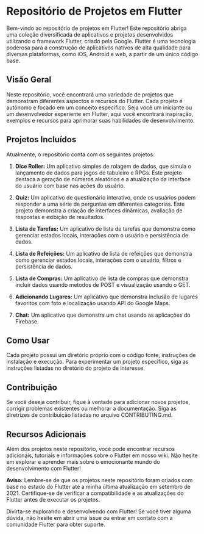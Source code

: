 # Repositório de Projetos em Flutter

Bem-vindo ao repositório de projetos em Flutter! Este repositório abriga uma coleção diversificada de aplicativos e projetos desenvolvidos utilizando o framework Flutter, criado pela Google. Flutter é uma tecnologia poderosa para a construção de aplicativos nativos de alta qualidade para diversas plataformas, como iOS, Android e web, a partir de um único código base.

## Visão Geral

Neste repositório, você encontrará uma variedade de projetos que demonstram diferentes aspectos e recursos do Flutter. Cada projeto é autônomo e focado em um conceito específico. Seja você um iniciante ou um desenvolvedor experiente em Flutter, aqui você encontrará inspiração, exemplos e recursos para aprimorar suas habilidades de desenvolvimento.

## Projetos Incluídos

Atualmente, o repositório conta com os seguintes projetos:

1. **Dice Roller:** Um aplicativo simples de rolagem de dados, que simula o lançamento de dados para jogos de tabuleiro e RPGs. Este projeto destaca a geração de números aleatórios e a atualização da interface do usuário com base nas ações do usuário.

2. **Quiz:** Um aplicativo de questionário interativo, onde os usuários podem responder a uma série de perguntas em diferentes categorias. Este projeto demonstra a criação de interfaces dinâmicas, avaliação de respostas e exibição de resultados.

3. **Lista de Tarefas:** Um aplicativo de lista de tarefas que demonstra como gerenciar estados locais, interações com o usuário e persistência de dados.

4. **Lista de Refeições:** Um aplicativo de lista de refeições que demonstra como gerenciar estados locais, interações com o usuário, filtros e persistência de dados.
   
5. **Lista de Compras:** Um aplicativo de lista de compras que demonstra incluir dados usando metodos de POST e visualização usando o GET.

6. **Adicionando Lugares:** Um aplicativo que demonstra inclusão de lugares favoritos com foto e localização usando API do Google Maps.

7. **Chat:** Um aplicativo que demonstra um chat usando as aplicações do Firebase.


## Como Usar

Cada projeto possui um diretório próprio com o código fonte, instruções de instalação e execução. Para experimentar um projeto específico, siga as instruções listadas no diretório do projeto de interesse.

## Contribuição

Se você deseja contribuir, fique à vontade para adicionar novos projetos, corrigir problemas existentes ou melhorar a documentação. Siga as diretrizes de contribuição listadas no arquivo CONTRIBUTING.md.

## Recursos Adicionais

Além dos projetos neste repositório, você pode encontrar recursos adicionais, tutoriais e informações sobre o Flutter em nosso wiki. Não hesite em explorar e aprender mais sobre o emocionante mundo do desenvolvimento com Flutter!

**Aviso:** Lembre-se de que os projetos neste repositório foram criados com base no estado do Flutter até a minha última atualização em setembro de 2021. Certifique-se de verificar a compatibilidade e as atualizações do Flutter antes de executar os projetos.

Divirta-se explorando e desenvolvendo com Flutter! Se você tiver alguma dúvida, não hesite em abrir uma issue ou entrar em contato com a comunidade Flutter para obter suporte.
